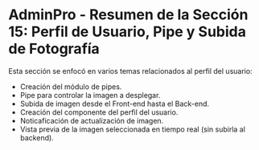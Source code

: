 # AdminPro - Resumen de la Sección 15: Perfil de Usuario, Pipe y Subida de Fotografía

Esta sección se enfocó en varios temas relacionados al perfil del usuario:

- Creación del módulo de pipes.
- Pipe para controlar la imagen a desplegar.
- Subida de imagen desde el Front-end hasta el Back-end.
- Creación del componente del perfil del usuario.
- Noticaficación de actualización de imagen.
- Vista previa de la imagen seleccionada en tiempo real (sin subirla al backend).
